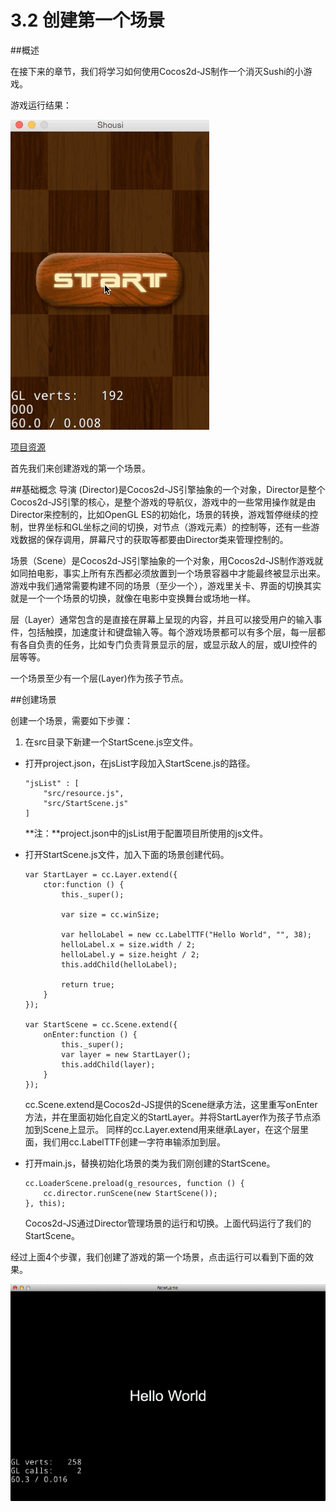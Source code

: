# 3.2 创建第一个场景

##概述

在接下来的章节，我们将学习如何使用Cocos2d-JS制作一个消灭Sushi的小游戏。

游戏运行结果：

![play scene](./res/dropSushi.gif)

[项目资源](./resource.zip)


首先我们来创建游戏的第一个场景。

##基础概念
导演 (Director)是Cocos2d-JS引擎抽象的一个对象，Director是整个Cocos2d-JS引擎的核心，是整个游戏的导航仪，游戏中的一些常用操作就是由Director来控制的，比如OpenGL ES的初始化，场景的转换，游戏暂停继续的控制，世界坐标和GL坐标之间的切换，对节点（游戏元素）的控制等，还有一些游戏数据的保存调用，屏幕尺寸的获取等都要由Director类来管理控制的。

场景（Scene）是Cocos2d-JS引擎抽象的一个对象，用Cocos2d-JS制作游戏就如同拍电影，事实上所有东西都必须放置到一个场景容器中才能最终被显示出来。游戏中我们通常需要构建不同的场景（至少一个），游戏里关卡、界面的切换其实就是一个一个场景的切换，就像在电影中变换舞台或场地一样。

层（Layer）通常包含的是直接在屏幕上呈现的内容，并且可以接受用户的输入事件，包括触摸，加速度计和键盘输入等。每个游戏场景都可以有多个层，每一层都有各自负责的任务，比如专门负责背景显示的层，或显示敌人的层，或UI控件的层等等。

一个场景至少有一个层(Layer)作为孩子节点。

##创建场景

创建一个场景，需要如下步骤：

1. 在src目录下新建一个StartScene.js空文件。
* 打开project.json，在jsList字段加入StartScene.js的路径。
	
	```
	"jsList" : [
        "src/resource.js",
        "src/StartScene.js"
    ]
	```
	**注：**project.json中的jsList用于配置项目所使用的js文件。
* 打开StartScene.js文件，加入下面的场景创建代码。

	```
	var StartLayer = cc.Layer.extend({
		ctor:function () {
			this._super();

			var size = cc.winSize;

        	var helloLabel = new cc.LabelTTF("Hello World", "", 38);
        	helloLabel.x = size.width / 2;
        	helloLabel.y = size.height / 2;
        	this.addChild(helloLabel);

			return true;
		}
	});

	var StartScene = cc.Scene.extend({
		onEnter:function () {
			this._super();
			var layer = new StartLayer();
			this.addChild(layer);
		}
	});
	```
	
	cc.Scene.extend是Cocos2d-JS提供的Scene继承方法，这里重写onEnter方法，并在里面初始化自定义的StartLayer。并将StartLayer作为孩子节点添加到Scene上显示。
	同样的cc.Layer.extend用来继承Layer，在这个层里面，我们用cc.LabelTTF创建一字符串输添加到层。
* 打开main.js，替换初始化场景的类为我们刚创建的StartScene。

	```
	cc.LoaderScene.preload(g_resources, function () {
    	cc.director.runScene(new StartScene());
    }, this);
	```
	Cocos2d-JS通过Director管理场景的运行和切换。上面代码运行了我们的StartScene。

经过上面4个步骤，我们创建了游戏的第一个场景，点击运行可以看到下面的效果。

![first scene](./res/firstscene.png)
